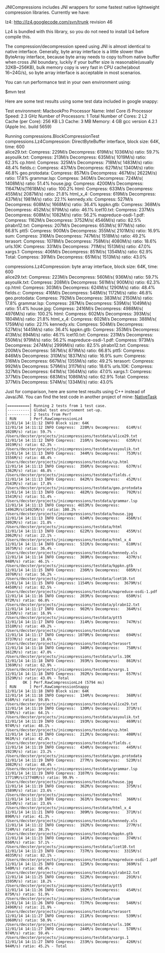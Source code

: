JNICompressions includes JNI wrappers for some fastest native 
lightweight compression libraries. Currently we have:

lz4: 
http://lz4.googlecode.com/svn/trunk
revision 46

Lz4 is bundled with this library, so you do not need to install lz4
before compile this.

The compression/decompression speed using JNI is almost identical to native 
interface. Generally, byte array interface is a little slower than ByteArray 
interface, because byte array needs to copy to/from native buffer when cross 
JNI boundary, luckily if your buffer size is reasonable(usually 32KB~256KB), 
bulk memory copy is very fast in CPU cache(about 16~24G/s), 
so byte array interface is acceptable in most scenarios.

You can run performance test in your own environment using:

$mvn test 


Here are some test results using some test data included in google snappy:

Test environment:
    MacbookPro
    Processor Name: Intel Core i5
    Processor Speed:  2.3 GHz
    Number of Processors: 1
    Total Number of Cores:  2
    L2 Cache (per Core):  256 KB
    L3 Cache: 3 MB
    Memory: 4 GB
    gcc version 4.2.1 (Apple Inc. build 5659)

Running compressions.BlockCompressionTest  
compressions.Lz4Compression: DirectByteBuffer interface, block size: 64K, time: 600  
           alice29.txt:   Compress:  229M/s Decompress:   619M/s( 1036M/s) ratio: 59.7%
          asyoulik.txt:   Compress:  213M/s Decompress:   635M/s( 1019M/s) ratio: 62.3%
               cp.html:   Compress:  325M/s Decompress:   718M/s( 1483M/s) ratio: 48.4%
              fields.c:   Compress:  437M/s Decompress:   627M/s( 1340M/s) ratio: 46.8%
         geo.protodata:   Compress:  857M/s Decompress:   467M/s( 2622M/s) ratio: 17.8%
           grammar.lsp:   Compress:  340M/s Decompress:   724M/s( 1408M/s) ratio: 51.4%
             house.jpg:   Compress: 4200M/s Decompress: 11647M/s(11618M/s) ratio: 100.2%
                  html:   Compress:  633M/s Decompress:   455M/s( 2087M/s) ratio: 21.8%
              html_x_4:   Compress:  619M/s Decompress:   437M/s( 1981M/s) ratio: 22.1%
           kennedy.xls:   Compress:  527M/s Decompress:   608M/s( 1668M/s) ratio: 36.4%
             kppkn.gtb:   Compress:  368M/s Decompress:   452M/s(  979M/s) ratio: 46.1%
            lcet10.txt:   Compress:  237M/s Decompress:   608M/s( 1082M/s) ratio: 56.2%
  mapreduce-osdi-1.pdf:   Compress: 1162M/s Decompress:  3752M/s( 4546M/s) ratio: 82.5%
          plrabn12.txt:   Compress:  207M/s Decompress:   653M/s(  977M/s) ratio: 66.8%
                  ptt5:   Compress:  900M/s Decompress:   355M/s( 2101M/s) ratio: 16.9%
                   sum:   Compress:  316M/s Decompress:   747M/s( 1518M/s) ratio: 49.2%
              terasort:   Compress: 1078M/s Decompress:   758M/s( 4080M/s) ratio: 18.6%
              urls.10K:   Compress:  331M/s Decompress:   711M/s( 1513M/s) ratio: 47.0%
               xargs.1:   Compress:  406M/s Decompress:   851M/s( 1354M/s) ratio: 62.9%
                 Total:   Compress:  391M/s Decompress:   651M/s( 1513M/s) ratio: 43.0%

compressions.Lz4Compression: byte array interface, block size: 64K, time: 600  
           alice29.txt:   Compress:  223M/s Decompress:   560M/s(  936M/s) ratio: 59.7%
          asyoulik.txt:   Compress:  208M/s Decompress:   561M/s(  900M/s) ratio: 62.3%
               cp.html:   Compress:  303M/s Decompress:   624M/s( 1290M/s) ratio: 48.4%
              fields.c:   Compress:  416M/s Decompress:   548M/s( 1172M/s) ratio: 46.8%
         geo.protodata:   Compress:  792M/s Decompress:   383M/s( 2150M/s) ratio: 17.8%
           grammar.lsp:   Compress:  287M/s Decompress:   539M/s( 1049M/s) ratio: 51.4%
             house.jpg:   Compress: 2416M/s Decompress:  4988M/s( 4976M/s) ratio: 100.2%
                  html:   Compress:  602M/s Decompress:   393M/s( 1804M/s) ratio: 21.8%
              html_x_4:   Compress:  602M/s Decompress:   388M/s( 1759M/s) ratio: 22.1%
           kennedy.xls:   Compress:  504M/s Decompress:   527M/s( 1445M/s) ratio: 36.4%
             kppkn.gtb:   Compress:  353M/s Decompress:   413M/s(  894M/s) ratio: 46.1%
            lcet10.txt:   Compress:  231M/s Decompress:   550M/s(  979M/s) ratio: 56.2%
  mapreduce-osdi-1.pdf:   Compress:  973M/s Decompress:  2474M/s( 2999M/s) ratio: 82.5%
          plrabn12.txt:   Compress:  200M/s Decompress:   587M/s(  879M/s) ratio: 66.8%
                  ptt5:   Compress:  846M/s Decompress:   310M/s( 1837M/s) ratio: 16.9%
                   sum:   Compress:  316M/s Decompress:   667M/s( 1355M/s) ratio: 49.2%
              terasort:   Compress:  992M/s Decompress:   579M/s( 3117M/s) ratio: 18.6%
              urls.10K:   Compress:  327M/s Decompress:   641M/s( 1364M/s) ratio: 47.0%
               xargs.1:   Compress:  377M/s Decompress:   683M/s( 1086M/s) ratio: 62.9%
                 Total:   Compress:  377M/s Decompress:   574M/s( 1334M/s) ratio: 43.0%

Just for comparison, here are some test results using C++ instead of Java/JNI.
You can find the test code in another project of mine:
[NativeTask](https://github.com/decster/nativetask)

    [==========] Running 2 tests from 1 test case.
    [----------] Global test environment set-up.
    [----------] 2 tests from Perf
    [ RUN      ] Perf.RawCompressionLz4  
    12/01/14 14:11:12 INFO Block size: 64K
    12/01/14 14:11:12 INFO Compress:  228M/s Decompress:   614M/s( 1028M/s) ratio: 59.7% - /Users/decster/projects/jnicompressions/testdata/alice29.txt
    12/01/14 14:11:12 INFO Compress:  216M/s Decompress:   635M/s( 1019M/s) ratio: 62.3% - /Users/decster/projects/jnicompressions/testdata/asyoulik.txt
    12/01/14 14:11:13 INFO Compress:  344M/s Decompress:   753M/s( 1556M/s) ratio: 48.4% - /Users/decster/projects/jnicompressions/testdata/cp.html
    12/01/14 14:11:13 INFO Compress:  356M/s Decompress:   637M/s( 1362M/s) ratio: 46.8% - /Users/decster/projects/jnicompressions/testdata/fields.c
    12/01/14 14:11:13 INFO Compress:  842M/s Decompress:   452M/s( 2543M/s) ratio: 17.8% - /Users/decster/projects/jnicompressions/testdata/geo.protodata
    12/01/14 14:11:13 INFO Compress:  482M/s Decompress:   792M/s( 1541M/s) ratio: 51.4% - /Users/decster/projects/jnicompressions/testdata/grammar.lsp
    12/01/14 14:11:13 INFO Compress: 4653M/s Decompress: 14962M/s(14925M/s) ratio: 100.2% - /Users/decster/projects/jnicompressions/testdata/house.jpg
    12/01/14 14:11:13 INFO Compress:  634M/s Decompress:   456M/s( 2092M/s) ratio: 21.8% - /Users/decster/projects/jnicompressions/testdata/html
    12/01/14 14:11:13 INFO Compress:  622M/s Decompress:   455M/s( 2062M/s) ratio: 22.1% - /Users/decster/projects/jnicompressions/testdata/html_x_4
    12/01/14 14:11:14 INFO Compress:  531M/s Decompress:   610M/s( 1675M/s) ratio: 36.4% - /Users/decster/projects/jnicompressions/testdata/kennedy.xls
    12/01/14 14:11:14 INFO Compress:  369M/s Decompress:   437M/s(  948M/s) ratio: 46.1% - /Users/decster/projects/jnicompressions/testdata/kppkn.gtb
    12/01/14 14:11:15 INFO Compress:  236M/s Decompress:   605M/s( 1076M/s) ratio: 56.2% - /Users/decster/projects/jnicompressions/testdata/lcet10.txt
    12/01/14 14:11:15 INFO Compress: 1154M/s Decompress:  3679M/s( 4458M/s) ratio: 82.5% - /Users/decster/projects/jnicompressions/testdata/mapreduce-osdi-1.pdf
    12/01/14 14:11:16 INFO Compress:  203M/s Decompress:   650M/s(  972M/s) ratio: 66.8% - /Users/decster/projects/jnicompressions/testdata/plrabn12.txt
    12/01/14 14:11:17 INFO Compress:  902M/s Decompress:   364M/s( 2156M/s) ratio: 16.9% - /Users/decster/projects/jnicompressions/testdata/ptt5
    12/01/14 14:11:17 INFO Compress:  314M/s Decompress:   747M/s( 1518M/s) ratio: 49.2% - /Users/decster/projects/jnicompressions/testdata/sum
    12/01/14 14:11:17 INFO Compress: 1070M/s Decompress:   694M/s( 3737M/s) ratio: 18.6% - /Users/decster/projects/jnicompressions/testdata/terasort
    12/01/14 14:11:18 INFO Compress:  340M/s Decompress:   758M/s( 1612M/s) ratio: 47.0% - /Users/decster/projects/jnicompressions/testdata/urls.10K
    12/01/14 14:11:18 INFO Compress:  393M/s Decompress:   861M/s( 1369M/s) ratio: 62.9% - /Users/decster/projects/jnicompressions/testdata/xargs.1
    12/01/14 14:11:18 INFO Compress:  392M/s Decompress:   657M/s( 1529M/s) ratio: 43.0% - Total
    [       OK ] Perf.RawCompressionLz4 (5794 ms)
    [ RUN      ] Perf.RawCompressionSnappy
    12/01/14 14:11:18 INFO Block size: 64K
    12/01/14 14:11:18 INFO Compress:  134M/s Decompress:   368M/s(  616M/s) ratio: 59.8% - /Users/decster/projects/jnicompressions/testdata/alice29.txt
    12/01/14 14:11:19 INFO Compress:  130M/s Decompress:   371M/s(  578M/s) ratio: 64.1% - /Users/decster/projects/jnicompressions/testdata/asyoulik.txt
    12/01/14 14:11:19 INFO Compress:  193M/s Decompress:   469M/s(  974M/s) ratio: 48.1% - /Users/decster/projects/jnicompressions/testdata/cp.html
    12/01/14 14:11:19 INFO Compress:  212M/s Decompress:   408M/s(  961M/s) ratio: 42.4% - /Users/decster/projects/jnicompressions/testdata/fields.c
    12/01/14 14:11:19 INFO Compress:  434M/s Decompress:   445M/s( 1923M/s) ratio: 23.2% - /Users/decster/projects/jnicompressions/testdata/geo.protodata
    12/01/14 14:11:19 INFO Compress:  277M/s Decompress:   523M/s( 1082M/s) ratio: 48.4% - /Users/decster/projects/jnicompressions/testdata/grammar.lsp
    12/01/14 14:11:19 INFO Compress: 3107M/s Decompress: 17719M/s(17740M/s) ratio: 99.9% - /Users/decster/projects/jnicompressions/testdata/house.jpg
    12/01/14 14:11:19 INFO Compress:  362M/s Decompress:   375M/s( 1589M/s) ratio: 23.6% - /Users/decster/projects/jnicompressions/testdata/html
    12/01/14 14:11:20 INFO Compress:  361M/s Decompress:   366M/s( 1554M/s) ratio: 23.6% - /Users/decster/projects/jnicompressions/testdata/html_x_4
    12/01/14 14:11:21 INFO Compress:  309M/s Decompress:   371M/s(  896M/s) ratio: 41.3% - /Users/decster/projects/jnicompressions/testdata/kennedy.xls
    12/01/14 14:11:22 INFO Compress:  192M/s Decompress:   277M/s(  724M/s) ratio: 38.3% - /Users/decster/projects/jnicompressions/testdata/kppkn.gtb
    12/01/14 14:11:23 INFO Compress:  141M/s Decompress:   374M/s(  656M/s) ratio: 57.1% - /Users/decster/projects/jnicompressions/testdata/lcet10.txt
    12/01/14 14:11:23 INFO Compress:  737M/s Decompress:  3315M/s( 4035M/s) ratio: 82.1% - /Users/decster/projects/jnicompressions/testdata/mapreduce-osdi-1.pdf
    12/01/14 14:11:25 INFO Compress:  125M/s Decompress:   369M/s(  540M/s) ratio: 68.4% - /Users/decster/projects/jnicompressions/testdata/plrabn12.txt
    12/01/14 14:11:25 INFO Compress:  522M/s Decompress:   291M/s( 1595M/s) ratio: 18.2% - /Users/decster/projects/jnicompressions/testdata/ptt5
    12/01/14 14:11:26 INFO Compress:  192M/s Decompress:   454M/s(  875M/s) ratio: 51.9% - /Users/decster/projects/jnicompressions/testdata/sum
    12/01/14 14:11:26 INFO Compress:  737M/s Decompress:   546M/s( 2496M/s) ratio: 21.9% - /Users/decster/projects/jnicompressions/testdata/terasort
    12/01/14 14:11:27 INFO Compress:  211M/s Decompress:   539M/s( 1060M/s) ratio: 50.9% - /Users/decster/projects/jnicompressions/testdata/urls.10K
    12/01/14 14:11:27 INFO Compress:  244M/s Decompress:   578M/s(  974M/s) ratio: 59.4% - /Users/decster/projects/jnicompressions/testdata/xargs.1
    12/01/14 14:11:27 INFO Compress:  233M/s Decompress:   426M/s(  944M/s) ratio: 45.2% - Total

